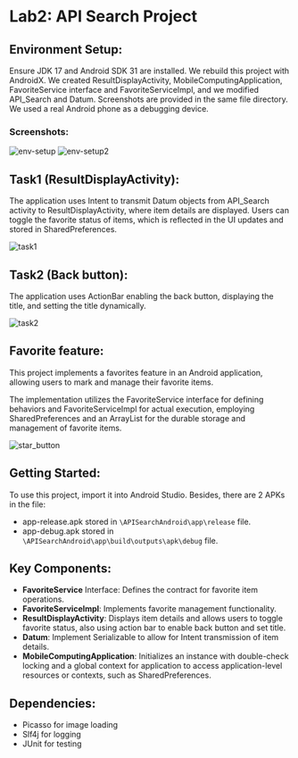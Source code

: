 # Lab2: API Search Project

## Environment Setup:
Ensure JDK 17 and Android SDK 31 are installed. We rebuild this project with AndroidX. We created ResultDisplayActivity, MobileComputingApplication, FavoriteService interface and FavoriteServiceImpl, and we modified API_Search and Datum. Screenshots are provided in the same file directory. We used a real Android phone as a debugging device.

### Screenshots:
![env-setup](./app/src/main/assets/env-setup.jpg)
![env-setup2](./app/src/main/assets/env-setup2.jpg)


## Task1 (ResultDisplayActivity):
The application uses Intent to transmit Datum objects from API_Search activity to ResultDisplayActivity, where item details
are displayed. Users can toggle the favorite status of items, which is reflected in the UI updates and stored in SharedPreferences.

![task1](./app/src/main/assets/task1.jpg)

## Task2 (Back button):
The application uses ActionBar enabling the back button, displaying the title, and setting the title dynamically.

![task2](./app/src/main/assets/task2.jpg)

## Favorite feature:
This project implements a favorites feature in an Android application, allowing users to mark and manage their favorite items.

The implementation utilizes the FavoriteService interface for defining behaviors and FavoriteServiceImpl for actual execution, employing SharedPreferences and an ArrayList for the durable storage and management of favorite items.

![star_button](./app/src/main/assets/star_feature.jpg)
## Getting Started:
To use this project, import it into Android Studio. Besides, there are 2 APKs in the file:
- app-release.apk stored in `\APISearchAndroid\app\release` file.
- app-debug.apk stored in `\APISearchAndroid\app\build\outputs\apk\debug` file.

## Key Components:
- **FavoriteService** Interface: Defines the contract for favorite item operations.
- **FavoriteServiceImpl**: Implements favorite management functionality.
- **ResultDisplayActivity**: Displays item details and allows users to toggle favorite status, also using action bar to enable back button and set title.
- **Datum**: Implement Serializable to allow for Intent transmission of item details.
- **MobileComputingApplication**: Initializes an instance with double-check locking and a global context for application to access application-level resources or contexts, such as SharedPreferences.

## Dependencies:
- Picasso for image loading
- Slf4j for logging
- JUnit for testing

